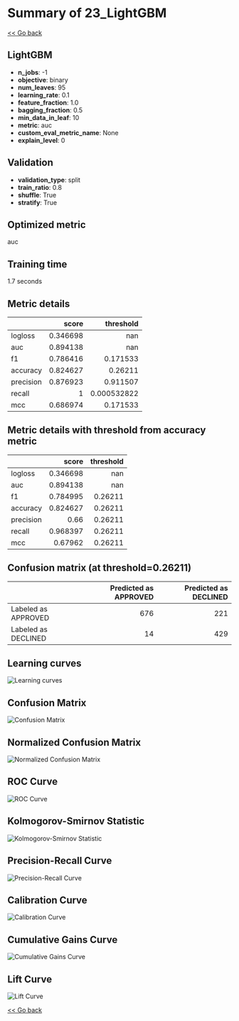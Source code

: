 # Summary of 23_LightGBM

[<< Go back](../README.md)


## LightGBM
- **n_jobs**: -1
- **objective**: binary
- **num_leaves**: 95
- **learning_rate**: 0.1
- **feature_fraction**: 1.0
- **bagging_fraction**: 0.5
- **min_data_in_leaf**: 10
- **metric**: auc
- **custom_eval_metric_name**: None
- **explain_level**: 0

## Validation
 - **validation_type**: split
 - **train_ratio**: 0.8
 - **shuffle**: True
 - **stratify**: True

## Optimized metric
auc

## Training time

1.7 seconds

## Metric details
|           |    score |     threshold |
|:----------|---------:|--------------:|
| logloss   | 0.346698 | nan           |
| auc       | 0.894138 | nan           |
| f1        | 0.786416 |   0.171533    |
| accuracy  | 0.824627 |   0.26211     |
| precision | 0.876923 |   0.911507    |
| recall    | 1        |   0.000532822 |
| mcc       | 0.686974 |   0.171533    |


## Metric details with threshold from accuracy metric
|           |    score |   threshold |
|:----------|---------:|------------:|
| logloss   | 0.346698 |   nan       |
| auc       | 0.894138 |   nan       |
| f1        | 0.784995 |     0.26211 |
| accuracy  | 0.824627 |     0.26211 |
| precision | 0.66     |     0.26211 |
| recall    | 0.968397 |     0.26211 |
| mcc       | 0.67962  |     0.26211 |


## Confusion matrix (at threshold=0.26211)
|                     |   Predicted as APPROVED |   Predicted as DECLINED |
|:--------------------|------------------------:|------------------------:|
| Labeled as APPROVED |                     676 |                     221 |
| Labeled as DECLINED |                      14 |                     429 |

## Learning curves
![Learning curves](learning_curves.png)
## Confusion Matrix

![Confusion Matrix](confusion_matrix.png)


## Normalized Confusion Matrix

![Normalized Confusion Matrix](confusion_matrix_normalized.png)


## ROC Curve

![ROC Curve](roc_curve.png)


## Kolmogorov-Smirnov Statistic

![Kolmogorov-Smirnov Statistic](ks_statistic.png)


## Precision-Recall Curve

![Precision-Recall Curve](precision_recall_curve.png)


## Calibration Curve

![Calibration Curve](calibration_curve_curve.png)


## Cumulative Gains Curve

![Cumulative Gains Curve](cumulative_gains_curve.png)


## Lift Curve

![Lift Curve](lift_curve.png)



[<< Go back](../README.md)
